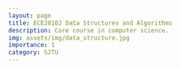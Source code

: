 ```yaml
---
layout: page
title: ECE2810J Data Structures and Algorithms
description: Core course in computer science.
img: assets/img/data_structure.jpg
importance: 1
category: SJTU
---
```


<!-- <div class="card-body">
  <h3 class="card-little text-lowercase">
    Basic Info
  </h3>
  <ul class="items">
    <li>
      <span class="item">{{ item }}</span>
    </li>
  </ul>
</div> -->